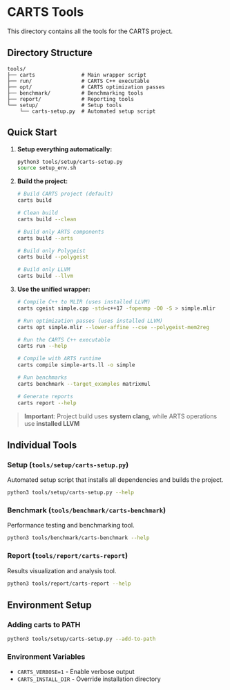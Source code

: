 # CARTS Tools

This directory contains all the tools for the CARTS project.

## Directory Structure

```
tools/
├── carts               # Main wrapper script
├── run/                # CARTS C++ executable
├── opt/                # CARTS optimization passes
├── benchmark/          # Benchmarking tools
├── report/             # Reporting tools
└── setup/              # Setup tools
    └── carts-setup.py  # Automated setup script
```

## Quick Start

1. **Setup everything automatically:**
   ```bash
   python3 tools/setup/carts-setup.py
   source setup_env.sh
   ```

2. **Build the project:**
   ```bash
   # Build CARTS project (default)
   carts build
   
   # Clean build
   carts build --clean
   
   # Build only ARTS components
   carts build --arts
   
   # Build only Polygeist
   carts build --polygeist
   
   # Build only LLVM
   carts build --llvm
   ```

3. **Use the unified wrapper:**
   ```bash
   # Compile C++ to MLIR (uses installed LLVM)
   carts cgeist simple.cpp -std=c++17 -fopenmp -O0 -S > simple.mlir
   
   # Run optimization passes (uses installed LLVM)
   carts opt simple.mlir --lower-affine --cse --polygeist-mem2reg
   
   # Run the CARTS C++ executable
   carts run --help
   
   # Compile with ARTS runtime
   carts compile simple-arts.ll -o simple
   
   # Run benchmarks
   carts benchmark --target_examples matrixmul
   
   # Generate reports
   carts report --help
   ```

> **Important**: Project build uses **system clang**, while ARTS operations use **installed LLVM**

## Individual Tools

### Setup (`tools/setup/carts-setup.py`)
Automated setup script that installs all dependencies and builds the project.

```bash
python3 tools/setup/carts-setup.py --help
```

### Benchmark (`tools/benchmark/carts-benchmark`)
Performance testing and benchmarking tool.

```bash
python3 tools/benchmark/carts-benchmark --help
```

### Report (`tools/report/carts-report`)
Results visualization and analysis tool.

```bash
python3 tools/report/carts-report --help
```

## Environment Setup

### Adding carts to PATH
```bash
python3 tools/setup/carts-setup.py --add-to-path
```

### Environment Variables

- `CARTS_VERBOSE=1` - Enable verbose output
- `CARTS_INSTALL_DIR` - Override installation directory 